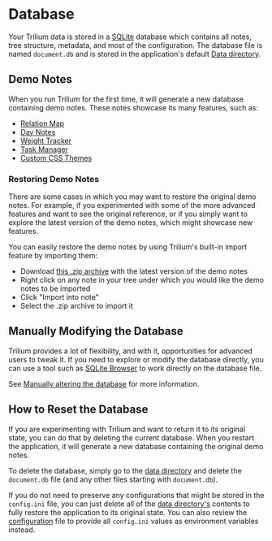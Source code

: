 # Database
Your Trilium data is stored in a [SQLite](https://www.sqlite.org) database which contains all notes, tree structure, metadata, and most of the configuration. The database file is named `document.db` and is stored in the application's default [Data directory](../Installation%20%26%20Setup/Data%20directory.md).

## Demo Notes

When you run Trilium for the first time, it will generate a new database containing demo notes. These notes showcase its many features, such as:

*   [Relation Map](../Note%20Types/Relation%20Map.md)
*   [Day Notes](Advanced%20Showcases/Day%20Notes.md)
*   [Weight Tracker](Advanced%20Showcases/Weight%20Tracker.md)
*   [Task Manager](Advanced%20Showcases/Task%20Manager.md)
*   [Custom CSS Themes](../Basic%20Concepts/Themes.md)

### Restoring Demo Notes

There are some cases in which you may want to restore the original demo notes. For example, if you experimented with some of the more advanced features and want to see the original reference, or if you simply want to explore the latest version of the demo notes, which might showcase new features.

You can easily restore the demo notes by using Trilium's built-in import feature by importing them:

*   Download [this .zip archive](https://github.com/TriliumNext/Notes/raw/develop/db/demo.zip) with the latest version of the demo notes
*   Right click on any note in your tree under which you would like the demo notes to be imported
*   Click "Import into note"
*   Select the .zip archive to import it

## Manually Modifying the Database

Trilium provides a lot of flexibility, and with it, opportunities for advanced users to tweak it. If you need to explore or modify the database directly, you can use a tool such as [SQLite Browser](https://sqlitebrowser.org/) to work directly on the database file.

See [Manually altering the database](Database/Manually%20altering%20the%20database.md) for more information.

## How to Reset the Database

If you are experimenting with Trilium and want to return it to its original state, you can do that by deleting the current database. When you restart the application, it will generate a new database containing the original demo notes.

To delete the database, simply go to the [data directory](../Installation%20%26%20Setup/Data%20directory.md) and delete the `document.db` file (and any other files starting with `document.db`).

If you do not need to preserve any configurations that might be stored in the `config.ini` file, you can just delete all of the [data directory's](../Installation%20%26%20Setup/Data%20directory.md) contents to fully restore the application to its original state. You can also review the [configuration](Configuration%20\(config.ini%20or%20e.md) file to provide all `config.ini` values as environment variables instead.